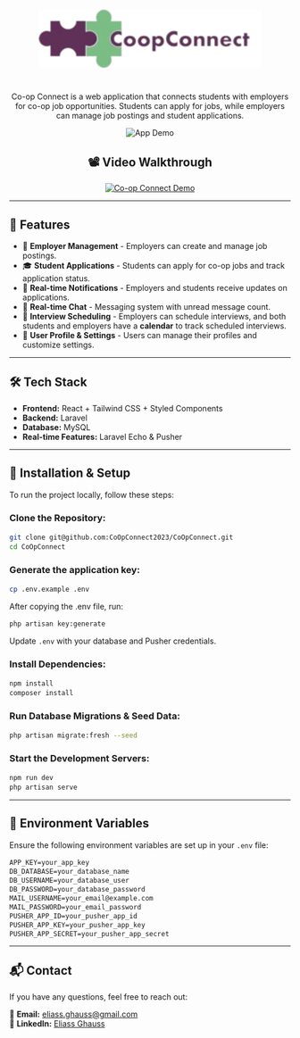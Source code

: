 <div align="center">

<img src="https://github.com/Eliass-g/Coop-Connect/blob/main/storage/COOPCONNECTLOGO.png" alt="Co-op Connect Logo" width="400">

#

Co-op Connect is a web application that connects students with employers for co-op job opportunities. Students can apply for jobs, while employers can manage job postings and student applications.

![App Demo](https://github.com/Eliass-g/Coop-Connect/blob/main/storage/Coop%20Connect%20Runthrough.gif)

## 📽️ Video Walkthrough

[![Co-op Connect Demo](https://img.youtube.com/vi/IKI8_Rs_hNQ/0.jpg)](https://youtu.be/IKI8_Rs_hNQ?si=mqY5XBwORA6ubxnO)

---

</div>

## 🚀 Features

-   🏢 **Employer Management** - Employers can create and manage job postings.
-   🎓 **Student Applications** - Students can apply for co-op jobs and track application status.
-   🔔 **Real-time Notifications** - Employers and students receive updates on applications.
-   💬 **Real-time Chat** - Messaging system with unread message count.
-   📅 **Interview Scheduling** - Employers can schedule interviews, and both students and employers have a **calendar** to track scheduled interviews.
-   👤 **User Profile & Settings** - Users can manage their profiles and customize settings.

---

## 🛠️ Tech Stack

-   **Frontend:** React + Tailwind CSS + Styled Components
-   **Backend:** Laravel
-   **Database:** MySQL
-   **Real-time Features:** Laravel Echo & Pusher

---

## 🔧 Installation & Setup

To run the project locally, follow these steps:

### Clone the Repository:

```bash
git clone git@github.com:CoOpConnect2023/CoOpConnect.git
cd CoOpConnect
```

### Generate the application key:

```bash
cp .env.example .env
```

After copying the .env file, run:

```bash
php artisan key:generate
```

Update `.env` with your database and Pusher credentials.

### Install Dependencies:

```bash
npm install
composer install
```

### Run Database Migrations & Seed Data:

```bash
php artisan migrate:fresh --seed
```

### Start the Development Servers:

```bash
npm run dev
php artisan serve
```

---

## 📄 Environment Variables

Ensure the following environment variables are set up in your `.env` file:

```env
APP_KEY=your_app_key
DB_DATABASE=your_database_name
DB_USERNAME=your_database_user
DB_PASSWORD=your_database_password
MAIL_USERNAME=your_email@example.com
MAIL_PASSWORD=your_email_password
PUSHER_APP_ID=your_pusher_app_id
PUSHER_APP_KEY=your_pusher_app_key
PUSHER_APP_SECRET=your_pusher_app_secret
```

---

## 📬 Contact

If you have any questions, feel free to reach out:

📧 **Email:** eliass.ghauss@gmail.com  
🔗 **LinkedIn:** [Eliass Ghauss](https://www.linkedin.com/in/eliass-ghauss/)
